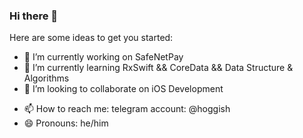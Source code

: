 ### Hi there 👋

Here are some ideas to get you started:

- 🔭 I’m currently working on SafeNetPay
- 🌱 I’m currently learning RxSwift && CoreData && Data Structure & Algorithms
- 👯 I’m looking to collaborate on iOS Development
<!-- - 🤔 I’m looking for help with ... -->
<!-- - 💬 Ask me about ... -->
- 📫 How to reach me: telegram account: @hoggish
- 😄 Pronouns: he/him
<!-- - ⚡ Fun fact: Did not co -->
